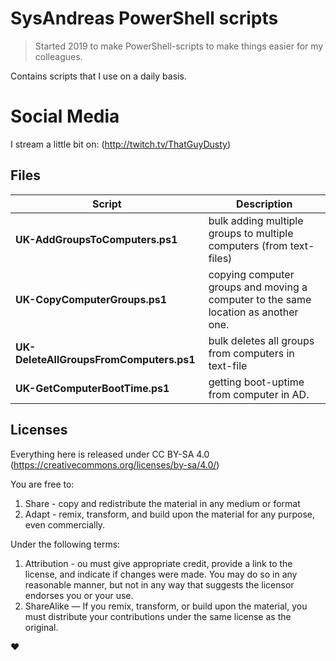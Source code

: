 # SysAndreas PowerShell scripts
> Started 2019 to make PowerShell-scripts to make things easier for my colleagues.

Contains scripts that I use on a daily basis.

# Social Media
I stream a little bit on: (<http://twitch.tv/ThatGuyDusty>)

## Files

| Script | Description |
| ------------| -----------|
| **UK-AddGroupsToComputers.ps1**   | bulk adding multiple groups to multiple computers (from text-files) |
| **UK-CopyComputerGroups.ps1** | copying computer groups and moving a computer to the same location as another one. |
| **UK-DeleteAllGroupsFromComputers.ps1** | bulk deletes all groups from computers in text-file |
| **UK-GetComputerBootTime.ps1** | getting boot-uptime from computer in AD. |


## Licenses

Everything here is released under CC BY-SA 4.0 (<https://creativecommons.org/licenses/by-sa/4.0/>)

You are free to:
1. Share - copy and redistribute the material in any medium or format
2. Adapt - remix, transform, and build upon the material for any purpose, even commercially.

Under the following terms:
1. Attribution - ou must give appropriate credit, provide a link to the license, and indicate if changes were made. You may do so in any reasonable manner, but not in any way that suggests the licensor endorses you or your use.
2. ShareAlike — If you remix, transform, or build upon the material, you must distribute your contributions under the same license as the original.

♥

